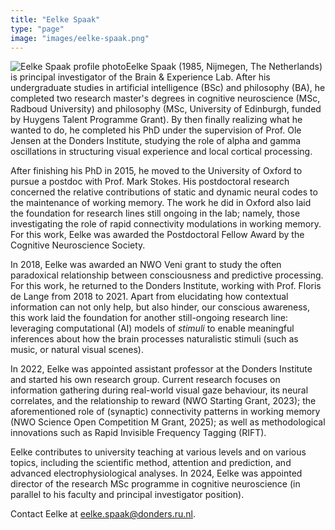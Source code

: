 ```yaml
---
title: "Eelke Spaak"
type: "page"
image: "images/eelke-spaak.png"
---
```


<img src="/images/eelke-spaak.png" class="bio-profile-pic" alt="Eelke Spaak profile photo">Eelke Spaak (1985, Nijmegen, The Netherlands) is principal investigator of the Brain & Experience Lab. After his undergraduate studies in artificial intelligence (BSc) and philosophy (BA), he completed two research master's degrees in cognitive neuroscience (MSc, Radboud University) and philosophy (MSc, University of Edinburgh, funded by Huygens Talent Programme Grant). By then finally realizing what he wanted to do, he completed his PhD under the supervision of Prof. Ole Jensen at the Donders Institute, studying the role of alpha and gamma oscillations in structuring visual experience and local cortical processing.

After finishing his PhD in 2015, he moved to the University of Oxford to pursue a postdoc with Prof. Mark Stokes. His postdoctoral research concerned the relative contributions of static and dynamic neural codes to the maintenance of working memory. The work he did in Oxford also laid the foundation for research lines still ongoing in the lab; namely, those investigating the role of rapid connectivity modulations in working memory. For this work, Eelke was awarded the Postdoctoral Fellow Award by the Cognitive Neuroscience Society.

In 2018, Eelke was awarded an NWO Veni grant to study the often paradoxical relationship between consciousness and predictive processing. For this work, he returned to the Donders Institute, working with Prof. Floris de Lange from 2018 to 2021. Apart from elucidating how contextual information can not only help, but also hinder, our conscious awareness, this work laid the foundation for another still-ongoing research line: leveraging computational (AI) models of _stimuli_ to enable meaningful inferences about how the brain processes naturalistic stimuli (such as music, or natural visual scenes).

In 2022, Eelke was appointed assistant professor at the Donders Institute and started his own research group. Current research focuses on information gathering during real-world visual gaze behaviour, its neural correlates, and the relationship to reward (NWO Starting Grant, 2023); the aforementioned role of (synaptic) connectivity patterns in working memory (NWO Science Open Competition M Grant, 2025); as well as methodological innovations such as Rapid Invisible Frequency Tagging (RIFT).

Eelke contributes to university teaching at various levels and on various topics, including the scientific method, attention and prediction, and advanced electrophysiological analyses. In 2024, Eelke was appointed director of the research MSc programme in cognitive neuroscience (in parallel to his faculty and principal investigator position).

Contact Eelke at [eelke.spaak@donders.ru.nl](mailto:eelke.spaak@donders.ru.nl).